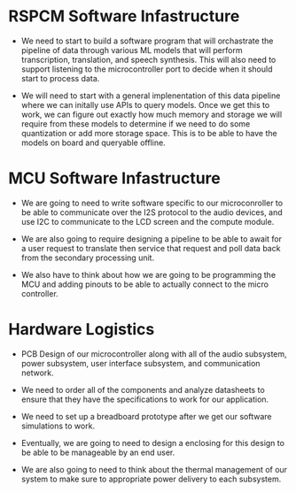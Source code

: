 # RSPCM Software Infastructure

- We need to start to build a software program that will orchastrate the pipeline of data through various ML models that will perform transcription, translation, and speech synthesis. This will also need to support listening to the microcontroller port to decide when it should start to process data. 

- We will need to start with a general implenentation of this data pipeline where we can initally use APIs to query models. Once we get this to work, we can figure out exactly how much memory and storage we will require from these models to determine if we need to do some quantization or add more storage space. This is to be able to have the models on board and queryable offline.

# MCU Software Infastructure

- We are going to need to write software specific to our microconroller to be able to communicate over the I2S protocol to the audio devices, and use I2C to communicate to the LCD screen and the compute module. 

- We are also going to require designing a pipeline to be able to await for a user request to translate then service that request and poll data back from the secondary processing unit. 

- We also have to think about how we are going to be programming the MCU and adding pinouts to be able to actually connect to the micro controller.

# Hardware Logistics

- PCB Design of our microcontroller along with all of the audio subsystem, power subsystem, user interface subsystem, and communication network.

- We need to order all of the components and analyze datasheets to ensure that they have the specifications to work for our application.

- We need to set up a breadboard prototype after we get our software simulations to work. 

- Eventually, we are going to need to design a enclosing for this design to be able to be manageable by an end user.

- We are also going to need to think about the thermal management of our system to make sure to appropriate power delivery to each subsystem.


